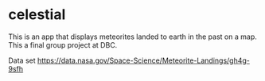 # celestial
This is an app that displays meteorites landed to earth in the past on a map. This a final group project at DBC. 

Data set
https://data.nasa.gov/Space-Science/Meteorite-Landings/gh4g-9sfh
